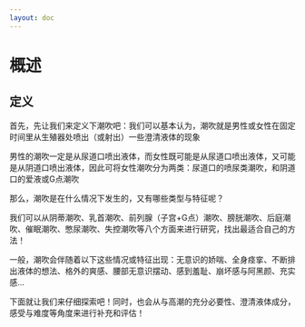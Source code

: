 ```yaml
---
layout: doc
---
```

# 概述

## 定义[​](#定义 "定义的直接链接")

首先，先让我们来定义下潮吹吧：我们可以基本认为，潮吹就是男性或女性在固定时间里从生殖器处喷出（或射出）一些澄清液体的现象

男性的潮吹一定是从尿道口喷出液体，而女性既可能是从尿道口喷出液体，又可能是从阴道口喷出液体，因此可将女性潮吹分为两类：尿道口的喷尿类潮吹，和阴道口的爱液或G点潮吹

那么，潮吹是在什么情况下发生的，又有哪些类型与特征呢？

我们可以从阴蒂潮吹、乳首潮吹、前列腺（子宫+G点）潮吹、膀胱潮吹、后庭潮吹、催眠潮吹、憋尿潮吹、失控潮吹等八个方面来进行研究，找出最适合自己的方法！

一般，潮吹会伴随着以下这些情况或特征出现：无意识的娇喘、全身痉挛、不断排出液体的想法、格外的爽感、腰部无意识摆动、感到羞耻、崩坏感与阿黑颜、充实感...

下面就让我们来仔细探索吧！同时，也会从与高潮的充分必要性、澄清液体成分，感受与难度等角度来进行补充和评估！